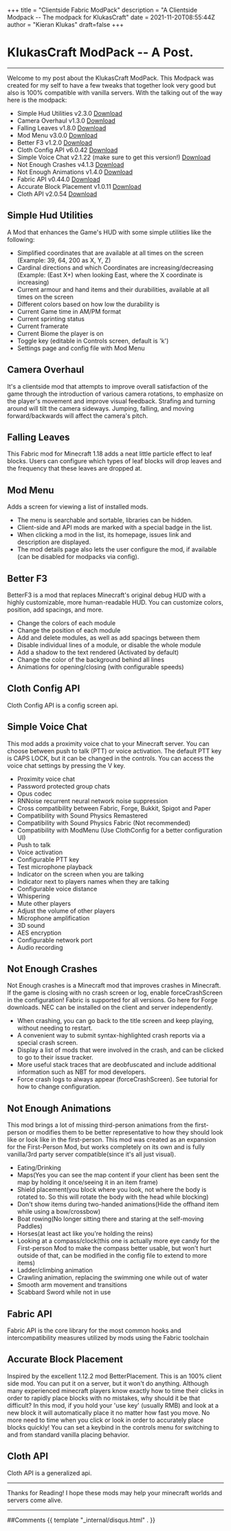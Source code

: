 +++
title = "Clientside Fabric ModPack"
description = "A Clientside Modpack -- The modpack for KlukasCraft"
date = 2021-11-20T08:55:44Z
author = "Kieran Klukas"
draft=false
+++
# KlukasCraft ModPack -- A Post.
---
Welcome to my post about the KlukasCraft ModPack. This Modpack was created for my self to have a few tweaks that together look very good but also is 100% compatible with vanilla servers. With the talking out of the way here is the modpack:
* Simple Hud Utilities v2.3.0 [Download](https://www.curseforge.com/minecraft/mc-mods/simple-utilities)
* Camera Overhaul v1.3.0 [Download](https://www.curseforge.com/minecraft/mc-mods/cameraoverhaul)
* Falling Leaves v1.8.0 [Download](https://www.curseforge.com/minecraft/mc-mods/falling-leaves-fabric)
* Mod Menu v3.0.0 [Download](https://www.curseforge.com/minecraft/mc-mods/modmenu)
* Better F3 v1.2.0 [Download](https://www.curseforge.com/minecraft/mc-mods/betterf3)
* Cloth Config API v6.0.42 [Download](https://www.curseforge.com/minecraft/mc-mods/cloth-config)
* Simple Voice Chat v2.1.22 (make sure to get this version!) [Download](https://www.curseforge.com/minecraft/bukkit-plugins/simple-voice-chat/download/3557441)
* Not Enough Crashes v4.1.3 [Download](https://www.curseforge.com/minecraft/mc-mods/not-enough-crashes)
* Not Enough Animations v1.4.0 [Download](https://www.curseforge.com/minecraft/mc-mods/not-enough-animations)
* Fabric API v0.44.0 [Download](https://www.curseforge.com/minecraft/mc-mods/fabric-api)
* Accurate Block Placement v1.0.11 [Download](https://www.curseforge.com/minecraft/mc-mods/accurate-block-placement)
* Cloth API v2.0.54 [Download](https://www.curseforge.com/minecraft/mc-mods/cloth-api)

## Simple Hud Utilities
A Mod that enhances the Game's HUD with some simple utilities like the following:
 - Simplified coordinates that are available at all times on the screen (Example: 39, 64, 200 as X, Y, Z)
 - Cardinal directions and which Coordinates are increasing/decreasing (Example: (East X+) when looking East, where the X coordinate is increasing)
 - Current armour and hand items and their durabilities, available at all times on the screen
  - Different colors based on how low the durability is
  - Current Game time in AM/PM format
  - Current sprinting status
  - Current framerate
  - Current Biome the player is on
  - Toggle key (editable in Controls screen, default is 'k')
  - Settings page and config file with Mod Menu
## Camera Overhaul
It's a clientside mod that attempts to improve overall satisfaction of the game through the introduction of various camera rotations, to emphasize on the player's movement and improve visual feedback. Strafing and turning around will tilt the camera sideways. Jumping, falling, and moving forward/backwards will affect the camera's pitch.
## Falling Leaves
This Fabric mod for Minecraft 1.18 adds a neat little particle effect to leaf blocks. Users can configure which types of leaf blocks will drop leaves and the frequency that these leaves are dropped at.
## Mod Menu
Adds a screen for viewing a list of installed mods.
  - The menu is searchable and sortable, libraries can be hidden.
  - Client-side and API mods are marked with a special badge in the list.
  - When clicking a mod in the list, its homepage, issues link and description are displayed.
  - The mod details page also lets the user configure the mod, if available (can be disabled for modpacks via config).
## Better F3
BetterF3 is a mod that replaces Minecraft's original debug HUD with a highly customizable, more human-readable HUD. You can customize colors, position, add spacings, and more.

  - Change the colors of each module
  - Change the position of each module
  - Add and delete modules, as well as add spacings between them
  - Disable individual lines of a module, or disable the whole module
  - Add a shadow to the text rendered (Activated by default)
  - Change the color of the background behind all lines
  - Animations for opening/closing (with configurable speeds)
## Cloth Config API
Cloth Config API is a config screen api.
## Simple Voice Chat
This mod adds a proximity voice chat to your Minecraft server. You can choose between push to talk (PTT) or voice activation. The default PTT key is CAPS LOCK, but it can be changed in the controls. You can access the voice chat settings by pressing the V key.

  - Proximity voice chat
  - Password protected group chats
  - Opus codec
  - RNNoise recurrent neural network noise suppression
  - Cross compatibility between Fabric, Forge, Bukkit, Spigot and Paper
  - Compatibility with Sound Physics Remastered
  - Compatibility with Sound Physics Fabric (Not recommended)
  - Compatibility with ModMenu (Use ClothConfig for a better configuration UI)
  - Push to talk
  - Voice activation
  - Configurable PTT key
  - Test microphone playback
  - Indicator on the screen when you are talking
  - Indicator next to players names when they are talking
  - Configurable voice distance
  - Whispering
  - Mute other players
  - Adjust the volume of other players
  - Microphone amplification
  - 3D sound
  - AES encryption
  - Configurable network port
  - Audio recording
## Not Enough Crashes
Not Enough crashes is a Minecraft mod that improves crashes in Minecraft. If the game is closing with no crash screen or log, enable forceCrashScreen in the configuration! Fabric is supported for all versions. Go here for Forge downloads.
NEC can be installed on the client and server independently.

  - When crashing, you can go back to the title screen and keep playing, without needing to restart.
  - A convenient way to submit syntax-highlighted crash reports via a special crash screen.
  - Display a list of mods that were involved in the crash, and can be clicked to go to their issue tracker.
  - More useful stack traces that are deobfuscated and include additional information such as NBT for mod developers.
  - Force crash logs to always appear (forceCrashScreen). See tutorial for how to change configuration.
## Not Enough Animations
This mod brings a lot of missing third-person animations from the first-person or modifies them to be better representative to how they should look like or look like in the first-person. This mod was created as an expansion for the First-Person Mod, but works completely on its own and is fully vanilla/3rd party server compatible(since it's all just visual).

  - Eating/Drinking
  - Maps(Yes you can see the map content if your client has been sent the map by holding it once/seeing it in an item frame)
  - Shield placement(you block where you look, not where the body is rotated to. So this will rotate the body with the head while blocking)
  - Don't show items during two-handed animations(Hide the offhand item while using a bow/crossbow)
  - Boat rowing(No longer sitting there and staring at the self-moving Paddles)
  - Horses(at least act like you're holding the reins)
  - Looking at a compass/clock(this one is actually more eye candy for the First-person Mod to make the compass better usable, but won't hurt outside of that, can be modified in the config file to extend to more items)
  - Ladder/climbing animation
  - Crawling animation, replacing the swimming one while out of water
  - Smooth arm movement and transitions
  - Scabbard Sword while not in use
## Fabric API
Fabric API is the core library for the most common hooks and intercompatibility measures utilized by mods using the Fabric toolchain
## Accurate Block Placement
Inspired by the excellent 1.12.2 mod BetterPlacement. This is an 100% client side mod. You can put it on a server, but it won't do anything. Although many experienced minecraft players know exactly how to time their clicks in order to rapidly place blocks with no mistakes, why should it be that difficult? In this mod, if you hold your 'use key' (usually RMB) and look at a new block it will automatically place it no matter how fast you move. No more need to time when you click or look in order to accurately place blocks quickly! You can set a keybind in the controls menu for switching to and from standard vanilla placing behavior.
## Cloth API
Cloth API is a generalized api.

---

Thanks for Reading! I hope these mods may help your minecraft worlds and servers come alive.

---
##Comments
{{ template "_internal/disqus.html" . }}
